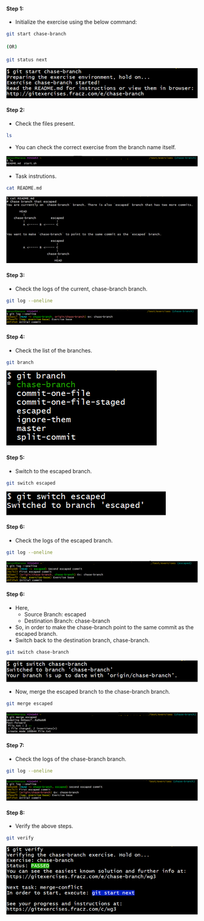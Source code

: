 #### Step 1:
- Initialize the exercise using the below command:
```bash
git start chase-branch

(OR)

git status next
```

![screenshot](https://github.com/saimanasak/git-and-github/blob/main/practice/git_exercises/assets/chase_branch_start.png)

#### Step 2:
- Check the files present.
```bash
ls
```
- You can check the correct exercise from the branch name itself.

![screenshot](https://github.com/saimanasak/git-and-github/blob/main/practice/git_exercises/assets/chase_branch_ls.png)

- Task instrutions.
```bash
cat README.md
```

![screenshot](https://github.com/saimanasak/git-and-github/blob/main/practice/git_exercises/assets/chase_branch_task_instructions.png)

#### Step 3:
- Check the logs of the current, chase-branch branch.
```bash
git log --oneline
```

![screenshot](https://github.com/saimanasak/git-and-github/blob/main/practice/git_exercises/assets/chase_branch_log_initial.png)

#### Step 4:
- Check the list of the branches.
```bash
git branch
```

![screenshot](https://github.com/saimanasak/git-and-github/blob/main/practice/git_exercises/assets/chase_branch_branch_list.png)

#### Step 5: 
- Switch to the escaped branch.
```bash
git switch escaped
```

![screenshot](https://github.com/saimanasak/git-and-github/blob/main/practice/git_exercises/assets/chase_branch_switch_escaped.png)

#### Step 6:
- Check the logs of the escaped branch.
```bash
git log --oneline
```

![screenshot](https://github.com/saimanasak/git-and-github/blob/main/practice/git_exercises/assets/chase_branch_escaped_log_initial.png)

#### Step 6:
- Here,
    - Source Branch: escaped
    - Destination Branch: chase-branch
- So, in order to make the chase-branch point to the same commit as the escaped branch.
- Switch back to the destination branch, chase-branch.
```bash
git switch chase-branch
```

![screenshot](https://github.com/saimanasak/git-and-github/blob/main/practice/git_exercises/assets/chase_branch_switch_back.png)

- Now, merge the escaped branch to the chase-branch branch.
```bash
git merge escaped
```

![screenshot](https://github.com/saimanasak/git-and-github/blob/main/practice/git_exercises/assets/chase_branch_merge.png)

#### Step 7:
- Check the logs of the chase-branch branch.
```bash
git log --oneline
```

![screenshot](https://github.com/saimanasak/git-and-github/blob/main/practice/git_exercises/assets/chase_branch_log_final.png)

#### Step 8:
- Verify the above steps.
```bash
git verify
```

![screenshot](https://github.com/saimanasak/git-and-github/blob/main/practice/git_exercises/assets/chase_branch_verify.png)